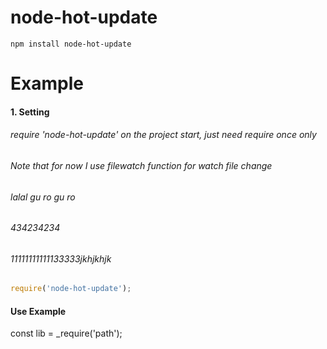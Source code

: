 node-hot-update
=============

    npm install node-hot-update

Example
==============

#### 1. Setting

######  require 'node-hot-update' on the project start, just need require once only
######  Note that  for now I use filewatch function for watch file change
######  lalal gu ro gu ro
######  434234234
######  11111111111133333jkhjkhjk

```javascript
require('node-hot-update');
```


#### Use Example


const lib = _require('path');
```